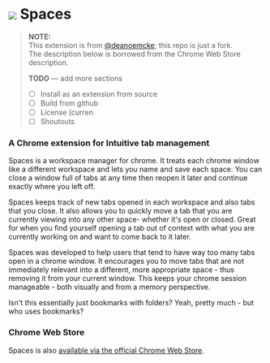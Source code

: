 # <img src="/src/img/icon48.png" align="absmiddle"> Spaces

> **NOTE:** \
> This extension is from [@deanoemcke](https://github.com/deanoemcke); this repo is just a fork. \
> The description below is borrowed from the Chrome Web Store description.
>
> **TODO** &mdash; add more sections
> - [ ] Install as an extension from source
> - [ ] Build from github
> - [ ] License (curren
> - [ ] Shoutouts

### A Chrome extension for Intuitive tab management

Spaces is a workspace manager for chrome.
It treats each chrome window like a different workspace and lets you name and save each space.
You can close a window full of tabs at any time then reopen it later and continue exactly
where you left off.

Spaces keeps track of new tabs opened in each workspace and also tabs that you close.
It also allows you to quickly move a tab that you are currently viewing into any
other space- whether it's open or closed.
Great for when you find yourself opening a tab out of context with what you are currently
working on and want to come back to it later.

Spaces was developed to help users that tend to have way too many tabs open in a chrome window.
It encourages you to move tabs that are not immediately relevant into a different,
more appropriate space - thus removing it from your current window.
This keeps your chrome session manageable - both visually and from a memory perspective.

Isn't this essentially just bookmarks with folders? Yeah, pretty much - but who uses bookmarks?

### Chrome Web Store

Spaces is also [available via the official Chrome Web Store](https://chrome.google.com/webstore/detail/spaces/cenkmofngpohdnkbjdpilgpmbiiljjim).

